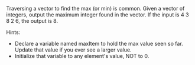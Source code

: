 Traversing a vector to find the max (or min) is common. Given a vector of integers, output the maximum integer found in the vector. If the input is 4 3 8 2 6, the output is 8.

Hints:
* Declare a variable named maxItem to hold the max value seen so far. Update that value if you ever see a larger value.
* Initialize that variable to any element's value, NOT to 0.